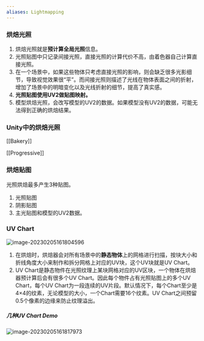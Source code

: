 ```yaml
---
aliases: Lightmapping
---
```



### 烘焙光照

1. 烘焙光照就是**预计算全局光照**信息。
2. 光照贴图中只记录间接光照，直接光照的计算代价不高，由着色器自己计算直接光照。
3. 在一个场景中，如果这些物体只考虑直接光照的影响，则会缺乏很多光影细节，导致视觉效果很“平”。而间接光照则描述了光线在物体表面之间的折射，增加了场景中的明暗变化以及光线折射的细节，提高了真实感。
4. **光照贴图使用UV2做贴图映射。**
5. 模型烘焙光照，会改写模型的UV2的数据。如果模型没有UV2的数据，可能无法得到正确的烘焙结果。

### Unity中的烘焙光照

[[Bakery]]

[[Progressive]]


### 烘焙贴图

光照烘焙最多产生3种贴图。

1. 光照贴图
2. 阴影贴图
3. 主光贴图和模型的UV2数据。

### UV Chart

![image-20230205161804596](https://cdn.jsdelivr.net/gh/yzngo/ImageHosting/img/202302051618669.png)

1. 在烘焙时，烘焙器会对所有场景中的**静态物体**上的网格进行扫描，按块大小和折线角度大小来制作和拆分网格上对应的UV块，这个UV块就是UV Chart。
2. UV Chart是静态物件在光照纹理上某块网格对应的UV区块，一个物体在烘焙器预计算后会有很多个UV Chart。因此每个物件占有光照贴图上的多个UV Chart，每个UV Chart为一段连续的UV片段。默认情况下，每个Chart至少是4×4的纹素，无论模型的大小，一个Chart需要16个纹素。UV Chart之间预留0.5个像素的边缘来防止纹理溢出。

##### 几种UV Chart Demo

![image-20230205161817973](https://cdn.jsdelivr.net/gh/yzngo/ImageHosting/img/202302051618067.png)
